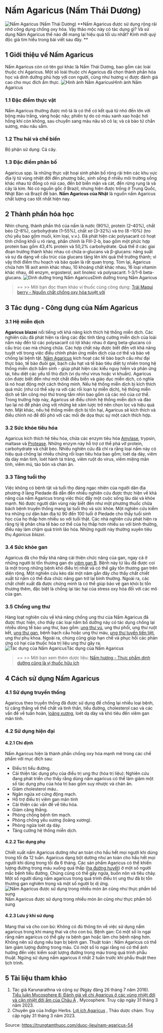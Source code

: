 # Nấm Agaricus (Nấm Thái Dương)

![Nấm Agaricus \(Nấm Thái Dương\)](https://trungtamthuoc.com/images/others/nam-agaricus-1-5603.jpg)
**Nấm Agaricus được sử dụng rộng rãi nhờ công dụng chống oxy hóa. Vậy thảo mộc này có tác dụng gì? Và sử dụng Nấm Agaricus thế nào để mang lại hiệu quả tối ưu nhất? Kính mời quý độc giả tìm hiểu trong bài viết sau đây. **
##  1 Giới thiệu về Nấm Agaricus
Nấm Agaricus còn có tên gọi khác là Nấm Thái Dương, bao gồm các loài thuộc chi Agaricus. Một số loài thuộc chi Agaricus đã chọn thành phần hóa học và dinh dưỡng phù hợp với con người, cũng như hương vị được đánh giá cao cho mục đích ẩm thực.
![Hình ảnh Nấm Agaricus](https://trungtamthuoc.com/images/item/nam-agaricus-2.jpg)Hình ảnh Nấm Agaricus
### 1.1 Đặc điểm thực vật
Nấm Agaricus thường được mô tả là có thể có kết quả từ nhỏ đến lớn với bông màu trắng, vàng hoặc nâu; phiến tự do có màu xanh xao hoặc hơi hồng khi còn không, sau chuyển sang màu nâu sô cô la; và cả bào tử chắn sương, màu nâu sẫm.
### 1.2 Thu hái và chế biến
Bộ phận sử dụng: Cả cây.
### 1.3 Đặc điểm phân bố
Agaricus spp. là những thực vật hoại sinh phân bố rộng rãi trên các khu vực địa lý từ vùng nhiệt đới đến phương bắc, sinh sống ở nhiều môi trường sống khác nhau từ đồng cỏ núi cao, đến bờ biển mặn và cát, đến rừng rụng lá và cây lá kim. Nó có nguồn gốc ở Brazil, nhưng hiện được trồng ở Trung Quốc, Nhật Bản và Brazil để bán. **Nấm Agaricus của Nhật** là nguồn nấm Agaricus chất lượng cao tốt nhất hiện nay.
##  2 Thành phần hóa học
Nhìn chung, thành phần thô của nấm là nước (90%), protein (2–40%), chất béo (2–8%), carbohydrate (1–55%), chất xơ (3–32%) và tro (8 –10%) (tro chủ yếu bao gồm muối, kim loại, v.v.). Đã phát hiện các polysacarit có hoạt tính chống khối u rõ ràng, phần chính là FIII-2-b, bao gồm một phức hợp protein bao gồm 43,4% protein và 50,2% carbohydrate. Quả thể ở các giai đoạn trưởng thành khác nhau có chứa α-glucans và β-glucans: năng suất và sự đa dạng về cấu trúc của glucans tăng lên khi quả thể trưởng thành; vì vậy thời điểm thu hoạch và bảo quản là rất quan trọng. Tóm lại, Agaricus chứa hơn 18 axit amin khác nhau, 10 khoáng chất khác nhau, 16 loại vitamin khác nhau, 46 enzym, ergosterol, axit linoleic và polysacarit: 1-3/1-6 beta-glucans.
![Dinh dưỡng trong Nấm Agaricus](https://trungtamthuoc.com/images/item/nam-agaricus-3.jpg)Dinh dưỡng trong Nấm Agaricus
> == >> Mời bạn đọc tham khảo vị thuốc cùng công dụng: [Trái Maqui berry - Nguồn chất chống oxy hóa tuyệt vời](https://trungtamthuoc.com/duoc-lieu/maqui-berry)
##  3 Tác dụng - Công dụng của Nấm Agaricus
### 3.1 Hệ miễn dịch
**Agaricus blazei** nổi tiếng với khả năng kích thích hệ thống miễn dịch. Các nghiên cứu đã phát hiện ra rằng các đặc tính tăng cường miễn dịch của loài nấm này đến từ các polysacarit có lợi khác nhau ở dạng beta-glucans có cấu trúc cao mà chúng chứa. Các hợp chất này được biết đến với khả năng tuyệt vời trong việc điều chỉnh phản ứng miễn dịch của cơ thể và bảo vệ chống lại bệnh tật. 
[Nấm Agaricus](https://trungtamthuoc.com/hoat-chat/nam-agaricus "Nấm Agaricus") kích hoạt các tế bào bạch cầu như đại thực bào, tế bào đuôi gai, bạch cầu hạt và tế bào tiêu diệt tự nhiên trong hệ thống miễn dịch bẩm sinh - giúp phát hiện các kiểu nguy hiểm và phản ứng lại, tiêu diệt các yếu tố thù địch (ví dụ như virus hoặc vi khuẩn).
Agaricus còn được biết đến như một chất điều biến và giáo dục miễn dịch, có nghĩa là nó hoạt động một cách thông minh. Nếu hệ thống miễn dịch bị kích thích quá mức (như có thể xảy ra với các rối loạn tự miễn dịch), hệ thống miễn dịch sẽ tấn công mọi thứ trong tầm nhìn bao gồm cả các mô của cơ thể. Trong trường hợp này, Agaricus sẽ điều chỉnh hệ thống miễn dịch và đào tạo lại nó để phản ứng với những kẻ xâm lược trở nên chọn lọc và hiệu quả hơn. Mặt khác, nếu hệ thống miễn dịch bị tổn hại, Agaricus sẽ kích thích và điều chỉnh nó để đối phó với các mối đe dọa thực sự một cách thích hợp.
### 3.2 Sức khỏe tiêu hóa
Agaricus kích thích hệ tiêu hóa, chứa các enzym tiêu hóa [Amylase](https://trungtamthuoc.com/hoat-chat/amylase "Amylase"), trypsin, maltase và [Protease](https://trungtamthuoc.com/hoat-chat/protease "Protease"). Những enzym này hỗ trợ cơ thể phá vỡ protein, carbohydrate và chất béo. Nhiều nghiên cứu đã chỉ ra rằng loại nấm này có hiệu quả chống lại nhiều chứng rối loạn tiêu hóa bao gồm; loét dạ dày, viêm dạ dày mãn tính, loét hành tá tràng, viêm ruột do virus, viêm miệng mãn tính, viêm mủ, táo bón và chán ăn.
### 3.3 Tăng tuổi thọ
Việc không có bệnh tật và tuổi thọ đáng ngạc nhiên của người dân địa phương ở làng Piedade đã dẫn đến nhiều nghiên cứu được thực hiện về khả năng của nấm Agaricus trong việc thúc đẩy một cuộc sống lâu dài và khỏe mạnh. Nó được người dân vùng này biết đến như một phương thuốc chữa bách bệnh truyền thống mang lại tuổi thọ và sức khỏe.
Một nghiên cứu kiểm tra những cư dân bản địa từ 90 đến 100 tuổi ở Piedade cho thấy tuổi sinh học của họ thấp hơn nhiều so với tuổi thật. Các nhà nghiên cứu phát hiện ra rằng tỷ lệ phân chia tế bào cơ thể của họ thấp hơn nhiều so với bình thường, điều này làm chậm quá trình lão hóa. Những người này thường xuyên tiêu thụ _Agaricus blazei_.
### 3.4 Sức khỏe gan
Agaricus đã cho thấy khả năng cải thiện chức năng của gan, ngay cả ở những người bị tổn thương gan do [viêm gan B](https://trungtamthuoc.com/bai-viet/viem-gan-vi-rut-b "viêm gan B"). Bệnh này từ lâu đã được coi là một trong những bệnh khó điều trị nhất và có thể gây tổn thương gan trên diện rộng. Một nghiên cứu kéo dài một năm gần đây cho thấy chất chiết xuất từ ​​nấm có thể đưa chức năng gan trở lại bình thường. Ngoài ra, các chất chiết xuất đã được chứng minh là có thể giúp bảo vệ gan khỏi bị tổn thương thêm, đặc biệt là chống lại tác hại của stress oxy hóa đối với các mô của gan.
### 3.5 Chống ung thư
Hàng loạt nghiên cứu về khả năng chống ung thư của Nấm Agaricus đã được thực hiện, cho thấy các loại nấm bổ dưỡng này có tác dụng chống lại nhiều dòng tế bào ung thư, bao gồm: [ung thư vú](https://trungtamthuoc.com/bai-viet/ung-thu-vu "ung thư vú"), ung thư phổi, ung thư ruột kết, [ung thư gan](https://trungtamthuoc.com/bai-viet/ung-thu-gan "ung thư gan"), bệnh bạch cầu hoặc ung thư máu, [ung thư tuyến tiền liệt](https://trungtamthuoc.com/bai-viet/ung-thu-tuyen-tien-liet "ung thư tuyến tiền liệt"), ung thư phụ khoa. Ngoài ra, chúng cũng giúp hạn chế và phục hồi các phản ứng có hại của thuốc hóa trị liệu ung thư gây ra.
![Tác dụng của Nấm Agaricus](https://trungtamthuoc.com/images/item/nam-agaricus-4.jpg)Tác dụng của Nấm Agaricus
> == >> Mời bạn xem thêm dược liệu: [Nấm hương - Thực phẩm dinh dưỡng cũng là vị thuốc hữu ích](https://trungtamthuoc.com/duoc-lieu/nam-huong)
##  4 Cách sử dụng Nấm Agaricus
### 4.1 Sử dụng truyền thống
Agaricus theo truyền thống đã được sử dụng để chống lại nhiều loại bệnh, từ căng thẳng về thể chất và tinh thần, tiểu đường, cholesterol cao và các vấn đề về tuần hoàn, [loãng xương](https://trungtamthuoc.com/bai-viet/trieu-chung-va-nguyen-nhan-gay-benh-loang-xuong "loãng xương"), loét dạ dày và khó tiêu đến viêm gan mãn tính.
### 4.2 Sử dụng hiện đại
#### 4.2.1 Chỉ định
Nấm Agaricus hiện là thành phần chống oxy hóa mạnh mẽ trong các chế phẩm với mục đích sau:
  * Điều trị tiểu đường.
  * Cải thiện tác dụng phụ của điều trị ung thư (hóa trị liệu): Nghiên cứu đang phát triển cho thấy rằng dùng nấm agaricus có thể làm giảm một số tác dụng phụ của hóa trị bao gồm suy nhược và chán ăn.
  * Giảm cholesterol máu..
  * Ngăn ngừa xơ cứng động mạch.
  * Hỗ trợ điều trị viêm gan mãn tính
  * Cải thiện các vấn đề về tiêu hóa.
  * Giảm căng thẳng.
  * Phòng chống bệnh tim mạch.
  * Phòng chống yếu xương (loãng xương).
  * Phòng ngừa loét dạ dày.
  * Tăng cường hệ thống miễn dịch.


#### 4.2.2 Tác dụng phụ
Chiết xuất nấm Agaricus dường như an toàn cho hầu hết mọi người khi dùng trong tối đa 12 tuần. Agaricus dạng bột dường như an toàn cho hầu hết mọi người khi dùng trong tối đa 6 tháng. Các sản phẩm Agaricus có thể khiến lượng đường trong máu xuống quá thấp ([hạ đường huyết](https://trungtamthuoc.com/bai-viet/ha-glucose-mau "hạ đường huyết")) ở một số người mắc bệnh tiểu đường. Chúng cũng có thể gây ngứa, buồn nôn và tiêu chảy.
Một số người dùng nấm agaricus trong quá trình điều trị ung thư đã bị tổn thương gan nghiêm trọng và một số người bị dị ứng.
![Nấm Agaricus được sử dụng trong nhiều món ăn cũng như thực phẩm bổ sung](https://trungtamthuoc.com/images/item/nam-agaricus-5.jpg)Nấm Agaricus được sử dụng trong nhiều món ăn cũng như thực phẩm bổ sung
#### 4.2.3 Lưu ý khi sử dụng
Mang thai và cho con bú: Không có đủ thông tin về việc sử dụng nấm agaricus trong khi mang thai và cho con bú.
Bệnh gan: Có một số lo ngại rằng nấm agaricus có thể gây ra bệnh gan hoặc làm cho bệnh nặng hơn. Không nên sử dụng nếu bạn bị bệnh gan.
Thuật toán : Nấm Agaricus có thể làm giảm lượng đường trong máu. Có một số lo ngại rằng nó có thể ảnh hưởng đến việc kiểm soát lượng đường trong máu trong quá trình phẫu thuật. Ngừng sử dụng nấm agaricus ít nhất 2 tuần trước khi phẫu thuật theo lịch trình.
##  5 Tài liệu tham khảo
1. Tác giả Karunarathna và cộng sự (Ngày đăng 26 tháng 7 năm 2016). [Tiểu luận Mycosphere 8: Đánh giá về chi Agaricus ở các vùng nhiệt đới và cận nhiệt đới ẩm của Châu Á](https://hal.inrae.fr/hal-02631372/document) , Mycosphere. Truy cập ngày 31 tháng 3 năm 2023. 
2. Chuyên gia của Indigo Herbs. [Lợi ích Agaricus](https://www.indigo-herbs.co.uk/natural-health-guide/benefits/agaricus) , Thảo dược chàm. Truy cập ngày 31 tháng 3 năm 2023. 


Source: https://trungtamthuoc.com/duoc-lieu/nam-agaricus-54